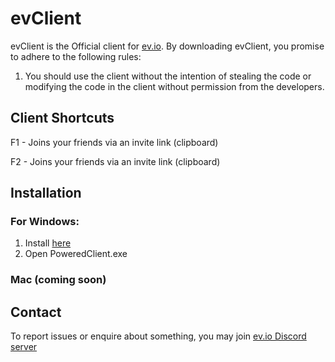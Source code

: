 # evClient
evClient is the Official client for [ev.io](https://ev.io). By downloading evClient, you promise to adhere to the following rules:

1. You should use the client without the intention of stealing the code or modifying the code in the client without permission from the developers.

## Client Shortcuts

F1 - Joins your friends via an invite link (clipboard)

F2 - Joins your friends via an invite link (clipboard)


## Installation

### For Windows:
1. Install  [here](https://github.com/PoweredByWard/ev/releases)
2. Open PoweredClient.exe

### Mac (coming soon)

## Contact

To report issues or enquire about something, you may join [ev.io Discord server](https://discord.com/invite/PsqyKjDKBZ)
